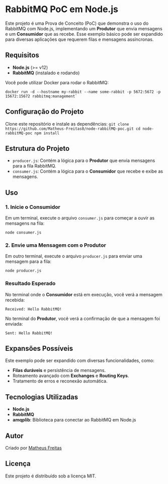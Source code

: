 
# RabbitMQ PoC em Node.js

Este projeto é uma Prova de Conceito (PoC) que demonstra o uso do RabbitMQ com Node.js, implementando um **Produtor** que envia mensagens e um **Consumidor** que as recebe. Esse exemplo básico pode ser expandido para diversas aplicações que requerem filas e mensagens assíncronas.

## Requisitos

- **Node.js** (>= v12)
- **RabbitMQ** (instalado e rodando)

Você pode utilizar Docker para rodar o RabbitMQ:

	docker run -d --hostname my-rabbit --name some-rabbit -p 5672:5672 -p 15672:15672 rabbitmq:management` 

## Configuração do Projeto

Clone este repositório e instale as dependências:
`git clone https://github.com/Matheus-Freitas0/node-rabbitMQ-poc.git
cd node-rabbitMQ-poc
npm install` 

## Estrutura do Projeto

-   `producer.js`: Contém a lógica para o **Produtor** que envia mensagens para a fila RabbitMQ.
-   `consumer.js`: Contém a lógica para o **Consumidor** que recebe e exibe as mensagens.

## Uso

### 1. Inicie o Consumidor

Em um terminal, execute o arquivo `consumer.js` para começar a ouvir as mensagens na fila:

`node consumer.js` 

### 2. Envie uma Mensagem com o Produtor

Em outro terminal, execute o arquivo `producer.js` para enviar uma mensagem para a fila:

`node producer.js` 

### Resultado Esperado

No terminal onde o **Consumidor** está em execução, você verá a mensagem recebida:

`Received: Hello RabbitMQ!` 

No terminal do **Produtor**, você verá a confirmação de que a mensagem foi enviada:


`Sent: Hello RabbitMQ!` 

## Expansões Possíveis

Este exemplo pode ser expandido com diversas funcionalidades, como:

-   **Filas duráveis** e persistência de mensagens.
-   Roteamento avançado com **Exchanges** e **Routing Keys**.
-   Tratamento de erros e reconexão automática.

## Tecnologias Utilizadas

-   **Node.js**
-   **RabbitMQ**
-   **amqplib**: Biblioteca para conectar ao RabbitMQ em Node.js

## Autor

Criado por [Matheus Freitas](https://github.com/Matheus-Freitas0)

## Licença
Este projeto é distribuído sob a licença MIT.
